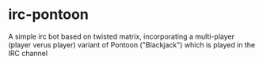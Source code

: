 irc-pontoon
===========

A simple irc bot based on twisted matrix, incorporating a multi-player (player verus player) variant of Pontoon ("Blackjack") which is played in the IRC channel